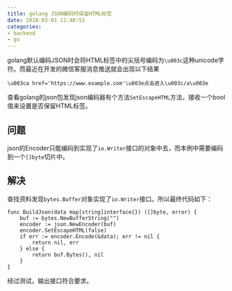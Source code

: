 ```yaml
---
title: golang JSON编码时保留HTML标签
date: 2018-03-01 11:40:51
categories:
- backend
- go
---
```


golang默认编码JSON时会将HTML标签中的尖括号编码为`\u003c`这种unicode字符。而最近在开发的微信客服消息推送就会出现以下结果

```text
\u003ca href='https://www.example.com'\u003e点击进入\u003c/a\u003e
```

查看golang的json包发现json编码器有个方法`SetEscapeHTML`方法，接收一个bool值来设置是否保留HTML标签。

## 问题

json的Encoder只能编码到实现了`io.Writer`接口的对象中去，而本例中需要编码到一个`[]byte`切片中。

## 解决

查找资料发现`bytes.Buffer`对象实现了`io.Writer`接口。所以最终代码如下：

```golang
func BuildJson(data map[string]interface{}) ([]byte, error) {
    buf := bytes.NewBufferString("")
    encoder := json.NewEncoder(buf)
	encoder.SetEscapeHTML(false)
	if err := encoder.Encode(&data); err != nil {
		return nil, err
	} else {
		return buf.Bytes(), nil
	}
}
```

经过测试，输出接口符合要求。